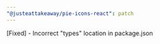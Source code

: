 ```yaml
---
"@justeattakeaway/pie-icons-react": patch
---
```


[Fixed] - Incorrect "types" location in package.json
